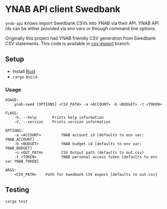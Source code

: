 # YNAB API client Swedbank

`ynab-api` knows import Swedbank CSVs into YNAB via their API. YNAB API ids can be
either provided via env vars or through command line options.

Originally this project had YNAB friendly CSV generation from Swedbank CSV statements.
This code is available in [csv-export](https://github.com/skazhy/ynab-swedbank/tree/csv-export) branch.

## Setup

* Install [Rust](https://www.rust-lang.org/learn/get-started)
* `cargo build`

### Usage

```
USAGE:
    ynab-swed [OPTIONS] <CSV_PATH> -a <ACCOUNT> -b <BUDGET> -t <TOKEN>

FLAGS:
    -h, --help       Prints help information
    -V, --version    Prints version information

OPTIONS:
    -a <ACCOUNT>         YNAB account id [defaults to env var: YNAB_ACCOUNT]
    -b <BUDGET>          YNAB budget id [defaults to env var: YNAB_BUDGET]
    -o <OUT_PATH>        CSV Output path (defaults to out.csv)
    -t <TOKEN>           YNAB personal access token [defaults to env var YNAB_TOKEN]

ARGS:
    <CSV_PATH>    Path for Swedbank CSV export [defaults to out.csv]
```

## Testing

```
cargo test
```
